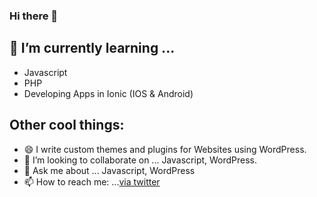 ### Hi there 👋

## 🌱 I’m currently learning ...
- Javascript
- PHP
- Developing Apps in Ionic (IOS & Android)

## Other cool things:
- 😄 I write custom themes and plugins for Websites using WordPress. 
- 👯 I’m looking to collaborate on ... Javascript, WordPress.
- 💬 Ask me about ... Javascript, WordPress
- 📫 How to reach me: ...[via twitter](https://twitter.com/jeromesenyonga)


<!-- /wp:paragraph -->
